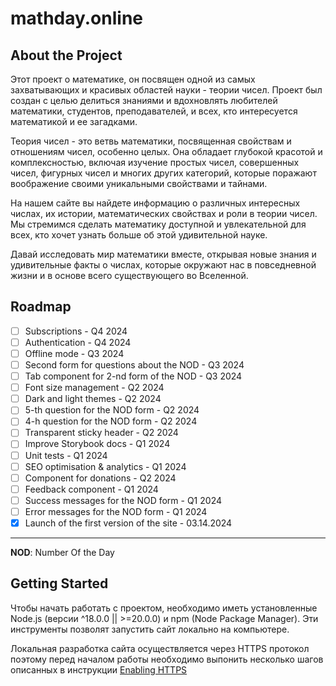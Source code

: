 # mathday.online

## About the Project

Этот проект о математике, он посвящен одной из самых захватывающих и красивых областей науки - теории чисел. Проект был создан с целью делиться знаниями и вдохновлять любителей математики, студентов, преподавателей, и всех, кто интересуется математикой и ее загадками.

Теория чисел - это ветвь математики, посвященная свойствам и отношениям чисел, особенно целых. Она обладает глубокой красотой и комплексностью, включая изучение простых чисел, совершенных чисел, фигурных чисел и многих других категорий, которые поражают воображение своими уникальными свойствами и тайнами.

На нашем сайте вы найдете информацию о различных интересных числах, их истории, математических свойствах и роли в теории чисел. Мы стремимся сделать математику доступной и увлекательной для всех, кто хочет узнать больше об этой удивительной науке.

Давай исследовать мир математики вместе, открывая новые знания и удивительные факты о числах, которые окружают нас в повседневной жизни и в основе всего существующего во Вселенной.

## Roadmap

- [ ] Subscriptions - Q4 2024
- [ ] Authentication - Q4 2024
- [ ] Offline mode - Q3 2024
- [ ] Second form for questions about the NOD - Q3 2024
- [ ] Tab component for 2-nd form of the NOD - Q3 2024
- [ ] Font size management - Q2 2024
- [ ] Dark and light themes - Q2 2024
- [ ] 5-th question for the NOD form - Q2 2024
- [ ] 4-h question for the NOD form - Q2 2024
- [ ] Transparent sticky header - Q2 2024
- [ ] Improve Storybook docs - Q1 2024
- [ ] Unit tests - Q1 2024
- [ ] SEO optimisation & analytics - Q1 2024
- [ ] Component for donations - Q2 2024
- [ ] Feedback component - Q1 2024
- [ ] Success messages for the NOD form - Q1 2024
- [ ] Error messages for the NOD form - Q1 2024
- [x] Launch of the first version of the site - 03.14.2024

---

**NOD**: Number Of the Day

## Getting Started

Чтобы начать работать с проектом, необходимо иметь установленные Node.js (версии ^18.0.0 || >=20.0.0) и npm (Node Package Manager). Эти инструменты позволят запустить сайт локально на компьютере.

Локальная разработка сайта осуществляется через HTTPS протокол поэтому перед началом работы необходимо выпонить несколько шагов описанных в инструкции [Enabling HTTPS](https://gist.github.com/volchenokib/c6993cf1c79fef49745cf6e478dc6520)
